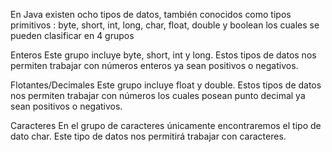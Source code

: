 En Java existen ocho tipos de datos, también conocidos como tipos primitivos : byte, short, int, long, char, float, double y boolean los cuales se pueden clasificar en 4 grupos 

Enteros
Este grupo incluye byte, short, int y long. Estos tipos de datos nos permiten trabajar con números enteros ya sean positivos o negativos.

Flotantes/Decimales
Este grupo incluye float y double. Estos tipos de datos nos permiten trabajar con números los cuales posean punto decimal ya sean positivos o negativos.

Caracteres
En el grupo de caracteres únicamente encontraremos el tipo de dato char. Este tipo de datos nos permitirá trabajar con caracteres.